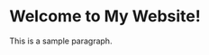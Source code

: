 <!DOCTYPE html>
<html lang="en">
<head>
    <meta charset="UTF-8">
    <meta name="viewport" content="width=device-width, initial-scale=1.0">
    <title>Your Website Title</title>
</head>
<body>
    <h1>Welcome to My Website!</h1>
    <p>This is a sample paragraph.</p>
</body>
</html>
